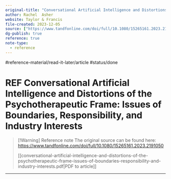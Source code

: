 ```yaml
---
original-title: "Conversational Artificial Intelligence and Distortions of the Psychotherapeutic Frame: Issues of Boundaries, Responsibility, and Industry Interests"
author: Rachel  Asher
website: Taylor & Francis
file-created: 2023-12-05
source: ["https://www.tandfonline.com/doi/full/10.1080/15265161.2023.2191050"]
dg-publish: true
reference: true
note-type:
  - reference
---
```


#reference-material/read-it-later/article #status/done

# REF Conversational Artificial Intelligence and Distortions of the Psychotherapeutic Frame: Issues of Boundaries, Responsibility, and Industry Interests

> [!Warning] Reference note
> The original source can be found here: https://www.tandfonline.com/doi/full/10.1080/15265161.2023.2191050
> 
> [[conversational-artificial-intelligence-and-distortions-of-the-psychotherapeutic-frame-issues-of-boundaries-responsibility-and-industry-interests.pdf|PDF to article]]  

---
